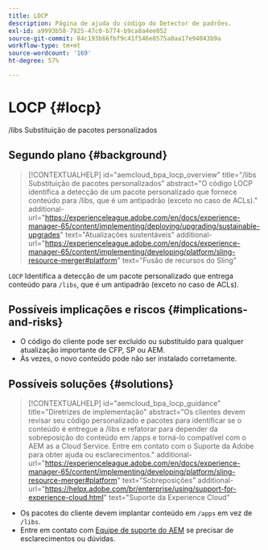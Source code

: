 ```yaml
---
title: LOCP
description: Página de ajuda do código do Detector de padrões.
exl-id: a9993b58-7925-47c0-b774-b9ca8a4ee052
source-git-commit: 84c193b66fbf9c41f546e8575a0aa17e94043b9a
workflow-type: tm+mt
source-wordcount: '169'
ht-degree: 57%

---
```


# LOCP {#locp}

/libs Substituição de pacotes personalizados

## Segundo plano {#background}

>[!CONTEXTUALHELP]
>id="aemcloud_bpa_locp_overview"
>title="/libs Substituição de pacotes personalizados"
>abstract="O código LOCP identifica a detecção de um pacote personalizado que fornece conteúdo para /libs, que é um antipadrão (exceto no caso de ACLs)."
>additional-url="https://experienceleague.adobe.com/en/docs/experience-manager-65/content/implementing/deploying/upgrading/sustainable-upgrades" text="Atualizações sustentáveis"
>additional-url="https://experienceleague.adobe.com/en/docs/experience-manager-65/content/implementing/developing/platform/sling-resource-merger#platform" text="Fusão de recursos do Sling"

`LOCP`  Identifica a detecção de um pacote personalizado que entrega conteúdo para `/libs`, que é um antipadrão (exceto no caso de ACLs).

## Possíveis implicações e riscos {#implications-and-risks}

* O código do cliente pode ser excluído ou substituído para qualquer atualização importante de CFP, SP ou AEM.
* Às vezes, o novo conteúdo pode não ser instalado corretamente.

## Possíveis soluções {#solutions}

>[!CONTEXTUALHELP]
>id="aemcloud_bpa_locp_guidance"
>title="Diretrizes de implementação"
>abstract="Os clientes devem revisar seu código personalizado e pacotes para identificar se o conteúdo é entregue a /libs e refatorar para depender da sobreposição do conteúdo em /apps e torná-lo compatível com o AEM as a Cloud Service. Entre em contato com o Suporte da Adobe para obter ajuda ou esclarecimentos."
>additional-url="https://experienceleague.adobe.com/en/docs/experience-manager-65/content/implementing/developing/platform/sling-resource-merger#platform" text="Sobreposições"
>additional-url="https://helpx.adobe.com/br/enterprise/using/support-for-experience-cloud.html" text="Suporte da Experience Cloud"

* Os pacotes do cliente devem implantar conteúdo em `/apps` em vez de `/libs`.
* Entre em contato com [Equipe de suporte do AEM](https://helpx.adobe.com/br/enterprise/using/support-for-experience-cloud.html) se precisar de esclarecimentos ou dúvidas.
